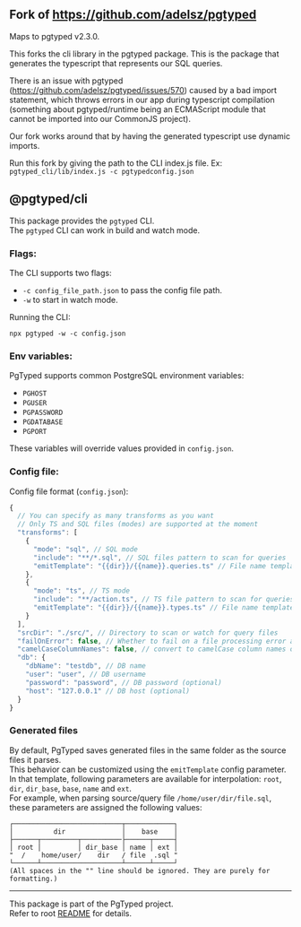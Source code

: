 ## Fork of https://github.com/adelsz/pgtyped
Maps to pgtyped v2.3.0.

This forks the cli library in the pgtyped package. This is the package that generates the typescript that represents our SQL queries.

There is an issue with pgtyped (https://github.com/adelsz/pgtyped/issues/570) caused by a bad import statement, which throws errors in our app during typescript compilation (something about pgtyped/runtime being an ECMAScript module that cannot be imported into our CommonJS project).

Our fork works around that by having the generated typescript use dynamic imports.

Run this fork by giving the path to the CLI index.js file.
Ex: `pgtyped_cli/lib/index.js -c pgtypedconfig.json`

## @pgtyped/cli

This package provides the `pgtyped` CLI.  
The `pgtyped` CLI can work in build and watch mode.

### Flags:

The CLI supports two flags:

- `-c config_file_path.json` to pass the config file path.
- `-w` to start in watch mode.

Running the CLI:

```
npx pgtyped -w -c config.json
```

### Env variables:

PgTyped supports common PostgreSQL environment variables:

- `PGHOST`
- `PGUSER`
- `PGPASSWORD`
- `PGDATABASE`
- `PGPORT`

These variables will override values provided in `config.json`.

### Config file:

Config file format (`config.json`):

```js
{
  // You can specify as many transforms as you want
  // Only TS and SQL files (modes) are supported at the moment
  "transforms": [
    {
      "mode": "sql", // SQL mode
      "include": "**/*.sql", // SQL files pattern to scan for queries
      "emitTemplate": "{{dir}}/{{name}}.queries.ts" // File name template to save generated files
    },
    {
      "mode": "ts", // TS mode
      "include": "**/action.ts", // TS file pattern to scan for queries
      "emitTemplate": "{{dir}}/{{name}}.types.ts" // File name template to save generated files
    }
  ],
  "srcDir": "./src/", // Directory to scan or watch for query files
  "failOnError": false, // Whether to fail on a file processing error and abort generation (can be omitted - default is false)
  "camelCaseColumnNames": false, // convert to camelCase column names of result interface
  "db": {
    "dbName": "testdb", // DB name
    "user": "user", // DB username
    "password": "password", // DB password (optional)
    "host": "127.0.0.1" // DB host (optional)
  }
}
```

### Generated files

By default, PgTyped saves generated files in the same folder as the source files it parses.  
This behavior can be customized using the `emitTemplate` config parameter.  
In that template, following parameters are available for interpolation: `root`, `dir`, `dir_base`, `base`, `name` and `ext`.  
For example, when parsing source/query file `/home/user/dir/file.sql`, these parameters are assigned the following values:

```
┌───────────────────────────┬────────────┐
│          dir              │    base    │
├──────┬─────────┬──────────├──────┬─────┤
│ root │         │ dir_base │ name │ ext │
"  /    home/user/    dir   / file  .sql "
└──────┴────────────────────┴──────┴─────┘
(All spaces in the "" line should be ignored. They are purely for formatting.)
```

---

This package is part of the PgTyped project.  
Refer to root [README](https://github.com/adelsz/pgtyped) for details.
